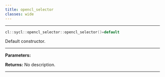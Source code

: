 ```yaml
---
title: opencl_selector
classes: wide
---
```



---

```cpp
cl::sycl::opencl_selector::opencl_selector()=default
```


Default constructor. 


---
**Parameters:**

**Returns:** No description.

---
